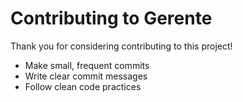 # Contributing to Gerente  
Thank you for considering contributing to this project!  
- Make small, frequent commits  
- Write clear commit messages  
- Follow clean code practices  
